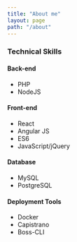 ```yaml
---
title: "About me"
layout: page
path: "/about"
---
```


### Technical Skills

#### Back-end

* PHP
* NodeJS

#### Front-end

* React
* Angular JS
* ES6
* JavaScript/jQuery

#### Database

* MySQL
* PostgreSQL

#### Deployment Tools

* Docker
* Capistrano
* Boss-CLI
